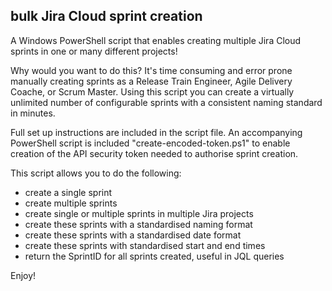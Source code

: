 ## bulk Jira Cloud sprint creation

A Windows PowerShell script that enables creating multiple Jira Cloud sprints in one or many different projects!

Why would you want to do this? It's time consuming and error prone manually creating sprints as a Release Train Engineer, Agile Delivery Coache, or Scrum Master. Using this script you can create a virtually unlimited number of configurable sprints with a consistent naming standard in minutes.

Full set up instructions are included in the script file. An accompanying PowerShell script is included "create-encoded-token.ps1" to enable creation of the API security token needed to authorise sprint creation.

This script allows you to do the following:
- create a single sprint
- create multiple sprints
- create single or multiple sprints in multiple Jira projects
- create these sprints with a standardised naming format
- create these sprints with a standardised date format
- create these sprints with standardised start and end times
- return the SprintID for all sprints created, useful in JQL queries

Enjoy!
